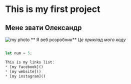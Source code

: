 # This is my first project
## Мене звати Олександр
![my photo](https://user-images.githubusercontent.com/60629407/139448835-f652c6bd-02bf-4654-8e25-9d947acf7581.png)
** Я веб розробник**
*Це приклад мого коду*
```JavaScript

let num = 5;

This is my links list:
* [my facebook]()
* [my website]()
* [my instagram]()
